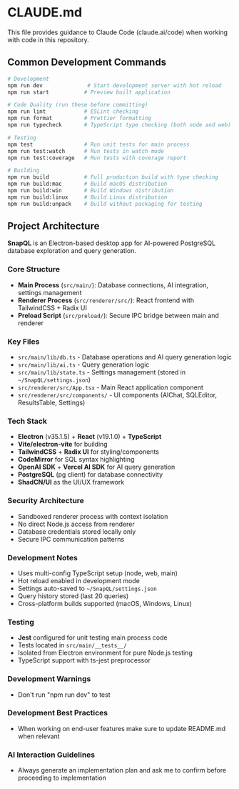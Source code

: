 # CLAUDE.md

This file provides guidance to Claude Code (claude.ai/code) when working with code in this repository.

## Common Development Commands

```bash
# Development
npm run dev              # Start development server with hot reload
npm run start           # Preview built application

# Code Quality (run these before committing)
npm run lint            # ESLint checking
npm run format          # Prettier formatting
npm run typecheck       # TypeScript type checking (both node and web)

# Testing
npm test                # Run unit tests for main process
npm run test:watch      # Run tests in watch mode
npm run test:coverage   # Run tests with coverage report

# Building
npm run build           # Full production build with type checking
npm run build:mac       # Build macOS distribution
npm run build:win       # Build Windows distribution
npm run build:linux     # Build Linux distribution
npm run build:unpack    # Build without packaging for testing
```

## Project Architecture

**SnapQL** is an Electron-based desktop app for AI-powered PostgreSQL database exploration and query generation.

### Core Structure

- **Main Process** (`src/main/`): Database connections, AI integration, settings management
- **Renderer Process** (`src/renderer/src/`): React frontend with TailwindCSS + Radix UI
- **Preload Script** (`src/preload/`): Secure IPC bridge between main and renderer

### Key Files

- `src/main/lib/db.ts` - Database operations and AI query generation logic
- `src/main/lib/ai.ts` - Query generation logic
- `src/main/lib/state.ts` - Settings management (stored in `~/SnapQL/settings.json`)
- `src/renderer/src/App.tsx` - Main React application component
- `src/renderer/src/components/` - UI components (AIChat, SQLEditor, ResultsTable, Settings)

### Tech Stack

- **Electron** (v35.1.5) + **React** (v19.1.0) + **TypeScript**
- **Vite/electron-vite** for building
- **TailwindCSS** + **Radix UI** for styling/components
- **CodeMirror** for SQL syntax highlighting
- **OpenAI SDK** + **Vercel AI SDK** for AI query generation
- **PostgreSQL** (pg client) for database connectivity
- **ShadCN/UI** as the UI/UX framework

### Security Architecture

- Sandboxed renderer process with context isolation
- No direct Node.js access from renderer
- Database credentials stored locally only
- Secure IPC communication patterns

### Development Notes

- Uses multi-config TypeScript setup (node, web, main)
- Hot reload enabled in development mode
- Settings auto-saved to `~/SnapQL/settings.json`
- Query history stored (last 20 queries)
- Cross-platform builds supported (macOS, Windows, Linux)

### Testing

- **Jest** configured for unit testing main process code
- Tests located in `src/main/__tests__/`
- Isolated from Electron environment for pure Node.js testing
- TypeScript support with ts-jest preprocessor

### Development Warnings

- Don't run "npm run dev" to test

### Development Best Practices

- When working on end-user features make sure to update README.md when relevant

### AI Interaction Guidelines

- Always generate an implementation plan and ask me to confirm before proceeding to implementation
